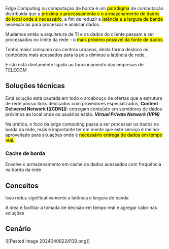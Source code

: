 Edge Computing ou computação de borda é um <mark class="hltr-yellow">paradigma</mark> de computação distribuída que a <mark class="hltr-yellow">proxima o processamento e o armazenamento de dados do local onde é necessário</mark>, a fim de reduzir a <mark class="hltr-yellow">latência e a largura de banda</mark> necessárias para processar e analisar dados.

Mudamos então a arquitetura de TI e os dados do cliente passam a ser processados no limite da rede - o <mark class="hltr-yellow">mais próximo possível da fonte de dados</mark>.

Tenho maior consumo nos centros urbanos, desta forma desloco os conteúdos mais acessados para lá pois diminuo a latência de rede.

E isto está diretamente ligado ao funcionamento das empresas de TELECOM

## Soluções técnicas

Está solução está pautada em todo o arcabouço de ofertas que a estrutura de rede possui links dedicados com provedores especializados, **Content Delivered Network ([[CDN]])**: entregam conteúdo em servidores de dados próximos ao local onde os usuários estão. ***Virtual Private Network (VPN)***

Na prática, o foco da edge computing passa a ser processar os dados na borda da rede, mais é importante ter em mente que este serviço é melhor aproveitado para situações onde é <mark class="hltr-yellow">necessário entrega de dados em tempo real.</mark>

### Cache de borda
Envolve o armazenamento em cache de dados acessados com frequência na borda da rede

## Conceitos

Isso reduz significativamente a latência e largura de banda

A idea é facilitar a tomada de decisão em tempo real e agregar valor nas soluções

## Cenário
![[Pasted image 20240408224139.png]]